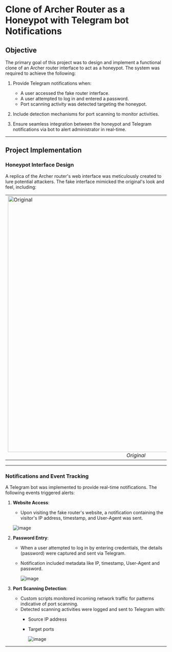 
# Clone of Archer Router as a Honeypot with Telegram bot Notifications

## **Objective**
The primary goal of this project was to design and implement a functional clone of an Archer router interface to act as a honeypot. The system was required to achieve the following:

1. Provide Telegram notifications when:
   - A user accessed the fake router interface.
   - A user attempted to log in and entered a password.
   - Port scanning activity was detected targeting the honeypot.

2. Include detection mechanisms for port scanning to monitor activities.
3. Ensure seamless integration between the honeypot and Telegram notifications via bot to alert administrator in real-time.

---

## **Project Implementation**


### **Honeypot Interface Design**
A replica of the Archer router's web interface was meticulously created to lure potential attackers. The fake interface mimicked the original's look and feel, including:

<table>
  <tr>
    <td>
      <img src="https://github.com/user-attachments/assets/3d8f3376-c7d3-4fdd-a2fd-6b0751aded39" alt="Original" width="800">
      <div style="text-align: center; font-style: italic;">Original</div>
    </td>
    <td>
      <img src="https://github.com/user-attachments/assets/0b5ccda9-7f85-49e6-a8e2-d3de72ed69f4" alt="Honeypot" width="800">
      <div style="text-align: center; font-style: italic;">Honeypot</div>
    </td>
  </tr>
</table>

---

### **Notifications and Event Tracking**
A Telegram bot was implemented to provide real-time notifications. The following events triggered alerts:

1. **Website Access**:
   - Upon visiting the fake router's website, a notification containing the visitor's IP address, timestamp, and User-Agent was sent.
     
   ![image](https://github.com/user-attachments/assets/aeb47ad2-f0fb-41fb-8d1e-896d662919e4)


2. **Password Entry**:
   - When a user attempted to log in by entering credentials, the details (password) were captured and sent via Telegram.
   - Notification included metadata like IP, timestamp, User-Agent and password.

     ![image](https://github.com/user-attachments/assets/1d7c011d-ed18-412c-8fb2-a848d26cb081)

     

3. **Port Scanning Detection**:
   - Custom scripts monitored incoming network traffic for patterns indicative of port scanning.
   - Detected scanning activities were logged and sent to Telegram with:
     - Source IP address
     - Target ports

       ![image](https://github.com/user-attachments/assets/48a36763-0181-45b8-bedd-483f68958ae5)
---
